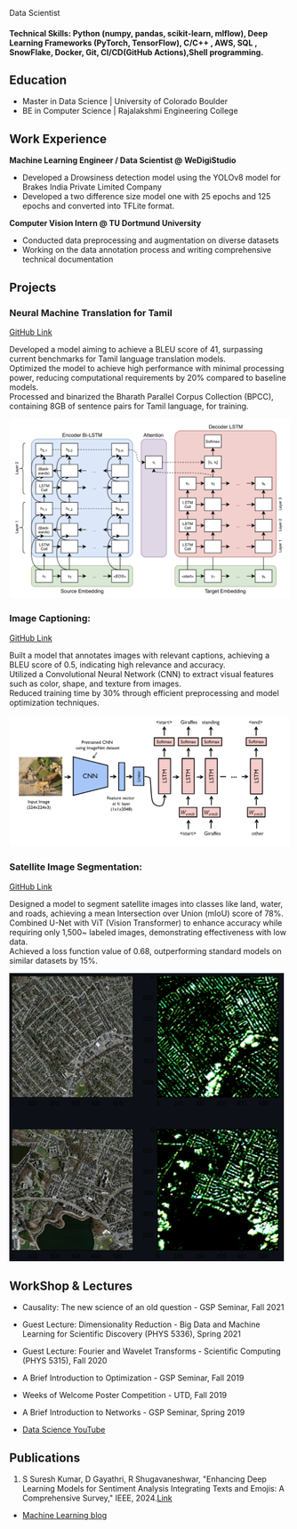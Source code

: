  Data Scientist

#### Technical Skills:  Python (numpy, pandas, scikit-learn, mlflow), Deep Learning Frameworks (PyTorch, TensorFlow), C/C++ , AWS, SQL , SnowFlake, Docker, Git, CI/CD(GitHub Actions),Shell programming.


## Education
- Master in Data Science | University of Colorado Boulder  
- BE in Computer Science | Rajalakshmi Engineering College 

## Work Experience
**Machine Learning Engineer / Data Scientist @ WeDigiStudio**
- Developed a Drowsiness detection model using the YOLOv8 model for Brakes India Private Limited Company
- Developed a two difference size model one with 25 epochs and 125 epochs and converted into TFLite format.


**Computer Vision Intern  @ TU Dortmund University**
- Conducted data preprocessing and augmentation on diverse datasets
- Working on the data annotation process and writing comprehensive technical documentation 


## Projects
### Neural Machine Translation for Tamil
[GitHub Link](https://github.com/NickStrain/Machine-Translation)

Developed a model aiming to achieve a BLEU score of 41, surpassing current benchmarks for Tamil language translation models.<br />
Optimized the model to achieve high performance with minimal processing power, reducing computational requirements by 20% compared to baseline models.<br />
Processed and binarized the Bharath Parallel Corpus Collection (BPCC), containing 8GB of sentence pairs for Tamil language, for training.<br />


![EEG Band Discovery](assests/Neural_MT.png)

### Image Captioning: 
[GitHub Link](https://github.com/NickStrain/Image-Captioning.git)

Built a model that annotates images with relevant captions, achieving a BLEU score of 0.5, indicating high relevance and accuracy.<br />
Utilized a Convolutional Neural Network (CNN) to extract visual features such as color, shape, and texture from images.<br />
Reduced training time by 30% through efficient preprocessing and model optimization techniques.<br />


![Bike Study](assests/Image_caption.png)

### Satellite Image Segmentation: 
[GitHub Link](https://github.com/NickStrain/Image-Captioning.git)

Designed a model to segment satellite images into classes like land, water, and roads, achieving a mean Intersection over Union (mIoU) score of 78%.<br />
Combined U-Net with ViT (Vision Transformer) to enhance accuracy while requiring only 1,500~ labeled images, demonstrating effectiveness with low data.<br />
Achieved a loss function value of 0.68, outperforming standard models on similar datasets by 15%.<br />


![Bike Study](assests/sat_image.png)


## WorkShop & Lectures
- Causality: The new science of an old question - GSP Seminar, Fall 2021
- Guest Lecture: Dimensionality Reduction - Big Data and Machine Learning for Scientific Discovery (PHYS 5336), Spring 2021
- Guest Lecture: Fourier and Wavelet Transforms - Scientific Computing (PHYS 5315), Fall 2020
- A Brief Introduction to Optimization - GSP Seminar, Fall 2019
- Weeks of Welcome Poster Competition - UTD, Fall 2019
- A Brief Introduction to Networks - GSP Seminar, Spring 2019

- [Data Science YouTube](https://www.youtube.com/channel/UCa9gErQ9AE5jT2DZLjXBIdA)

## Publications
1. S Suresh Kumar, D Gayathri, R Shugavaneshwar, "Enhancing Deep Learning Models for Sentiment Analysis Integrating Texts and Emojis: A Comprehensive Survey," IEEE, 2024.[Link](https://ieeexplore.ieee.org/document/10544333) 


- [Machine Learning blog]()
